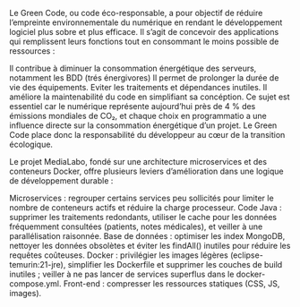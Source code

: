 Le Green Code, ou code éco-responsable, a pour objectif de réduire l’empreinte environnementale du numérique en rendant le développement logiciel plus sobre et plus efficace. Il s’agit de concevoir des applications qui remplissent leurs fonctions tout en consommant le moins possible de ressources :

Il contribue à diminuer la consommation énergétique des serveurs, notamment les BDD (trés énergivores)
Il permet de prolonger la durée de vie des équipements.
Eviter les traitements et dépendances inutiles.
Il améliore la maintenabilité du code en simplifiant sa concéption.
Ce sujet est essentiel car le numérique représente aujourd’hui près de 4 % des émissions mondiales de CO₂, et chaque choix en programmatio a une influence directe sur la consommation énergétique d’un projet. Le Green Code place donc la responsabilité du développeur au cœur de la transition écologique.

Le projet MediaLabo, fondé sur une architecture microservices et des conteneurs Docker, offre plusieurs leviers d’amélioration dans une logique de développement durable :

Microservices : regrouper certains services peu sollicités pour limiter le nombre de conteneurs actifs et réduire la charge processeur.
Code Java : supprimer les traitements redondants, utiliser le cache pour les données fréquemment consultées (patients, notes médicales), et veiller à une parallélisation raisonnée.
Base de données : optimiser les index MongoDB, nettoyer les données obsolètes et éviter les findAll() inutiles pour réduire les requêtes coûteuses.
Docker : privilégier les images légères (eclipse-temurin:21-jre), simplifier les Dockerfile et supprimer les couches de build inutiles ; veiller à ne pas lancer de services superflus dans le docker-compose.yml.
Front-end : compresser les ressources statiques (CSS, JS, images).
